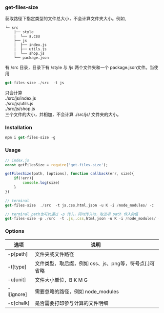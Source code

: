 ### get-files-size
获取路径下指定类型的文件总大小，不会计算文件夹大小。例如,
```
└─ src
    ├── style
    |  └── a.css
    ├── js
    |  ├── index.js
    |  ├── utils.js
    |  └── shop.js
    └── package.json
```
有 /src 目录，目录下有 /style 与 /js 两个文件夹和一个 package.json文件。当使用 
```js
get-files-size ./src  -t js
```
只会计算   
./src/js/index.js   
./src/js/utils.js   
./src/js/shop.js   
三个文件的大小，并相加，不会计算 ./src/js/ 文件夹的大小。

### Installation
```js
npm i get-files-size -g
```

### Usage
```js
// index.js
const getFilesSize = require('get-files-size');

getFilesSize(path, [options], function callback(err, size){
    if(!err){
        console.log(size)
    }
})

// terminal 
get-files-size  ./src  -t js,css,html,json -u K -i /node_modules/ -c

// terminal path也可以通过 -p 传入，同时传入时，取选项 path 传入的值
get-files-size -p ./src  -t .js,.css,html,json -u K -i /node_modules/ -c
```

### Options
| 选项 | 说明 |
| --- | --- |
| -p[path] | 文件夹或文件路径 |
| -t[type] | 文件类型，取后缀，例如 css、js、png等，符号点[.]可省略 |
| -u[unit] | 文件大小单位，B K M G |
| -i[ignore] | 需要忽略的路径，例如 node_modules |
| -c[chalk] | 是否需要打印参与计算的文件明细 |
